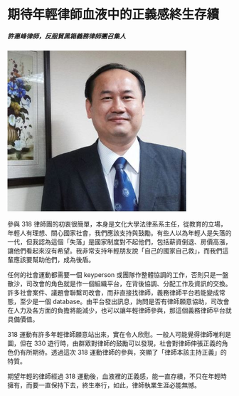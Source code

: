 # 期待年輕律師血液中的正義感終生存續

##### 許惠峰律師，反服貿黑箱義務律師團召集人

![許惠峰](images/5.jpg)

參與 318 律師團的初衷很簡單，本身是文化大學法律系系主任，從教育的立場，年輕人有理想、關心國家社會，我們應該支持與鼓勵。有些人以為年輕人是失落的一代，但我認為這個「失落」是國家制度對不起他們，包括薪資倒退、房價高漲，讓他們看起來沒有希望。我非常支持年輕朋友說「自己的國家自己救」，而我們這輩應該要幫助他們，成為後盾。

任何的社會運動都需要一個 keyperson 或團隊作整體協調的工作，否則只是一盤散沙，司改會的角色就是作一個組織平台，在背後協調、分配工作及資訊的交換。許多社會案件、議題會聯繫司改會，而非直接找律師，義務律師平台若能變成常態，至少是一個 database。由平台發出訊息，詢問是否有律師願意協助，司改會在人力及各方面的負擔將能減少，也可以讓年輕律師參與，那這個義務律師平台就具備價值。

318 運動有許多年輕律師願意站出來，實在令人欣慰。一般人可能覺得律師唯利是圖，但在 330 遊行時，由群眾對律師的鼓勵可以發現，社會對律師伸張正義的角色仍有所期待。透過這次 318 運動律師的參與，突顯了「律師本該主持正義」的特質。

期望年輕的律師經過 318 運動後，血液裡的正義感，能一直存續，不只在年輕時擁有，而要一直保持下去，終生奉行，如此，律師執業生涯必能無憾。

